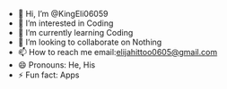 - 👋 Hi, I’m @KingEli06059
- 👀 I’m interested in Coding
- 🌱 I’m currently learning Coding
- 💞️ I’m looking to collaborate on Nothing
- 📫 How to reach me email:elijahittoo0605@gmail.com
- 😄 Pronouns: He, His
- ⚡ Fun fact: Apps
